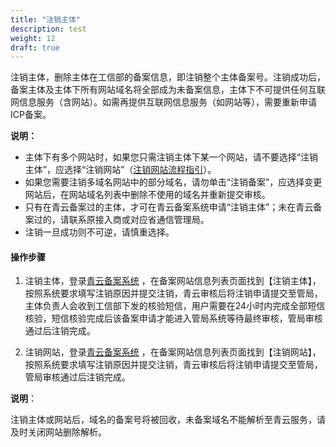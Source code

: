 ```yaml
---
title: "注销主体"
description: test
weight: 12
draft: true
---
```




注销主体，删除主体在工信部的备案信息，即注销整个主体备案号。注销成功后，备案主体及主体下所有网站域名将全部成为未备案信息，主体下不可提供任何互联网信息服务（含网站）。如需再提供互联网信息服务（如网站等），需要重新申请ICP备案。

**说明：**

- 主体下有多个网站时，如果您只需注销主体下某一个网站，请不要选择“注销主体”，应选择“注销网站”（[注销网站流程指引](https://support.huaweicloud.com/pi-icp/icp_03_0003.html)）。
- 如果您需要注销多域名网站中的部分域名，请勿单击“注销备案”，应选择变更网站后，在网站域名列表中删除不使用的域名并重新提交审核。
- 只有在青云备案过的主体，才可在青云备案系统申请“注销主体”；未在青云备案过的，请联系原接入商或对应省通信管理局。
- 注销一旦成功则不可逆，请慎重选择。



#### 操作步骤

1. 注销主体，登录[青云备案系统](https://beian.qingcloud.com/icp/intro) ，在备案网站信息列表页面找到【注销主体】，按照系统要求填写注销原因并提交注销，青云审核后将注销申请提交至管局，主体负责人会收到工信部下发的核验短信，用户需要在24小时内完成全部短信核验，短信核验完成后该备案申请才能进入管局系统等待最终审核，管局审核通过后注销完成。

2. 注销网站，登录[青云备案系统](https://beian.qingcloud.com/icp/intro) ，在备案网站信息列表页面找到【注销网站】，按照系统要求填写注销原因并提交注销，青云审核后将注销申请提交至管局，管局审核通过后注销完成。

 **说明**：

注销主体或网站后，域名的备案号将被回收，未备案域名不能解析至青云服务，请及时关闭网站删除解析。